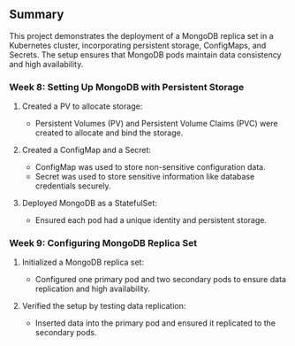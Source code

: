 ## Summary

This project demonstrates the deployment of a MongoDB replica set in a Kubernetes cluster, incorporating persistent storage, ConfigMaps, and Secrets. The setup ensures that MongoDB pods maintain data consistency and high availability.

### Week 8: Setting Up MongoDB with Persistent Storage

1. Created a PV to allocate storage:
   - Persistent Volumes (PV) and Persistent Volume Claims (PVC) were created to allocate and bind the storage.

2. Created a ConfigMap and a Secret:
   - ConfigMap was used to store non-sensitive configuration data.
   - Secret was used to store sensitive information like database credentials securely.

3. Deployed MongoDB as a StatefulSet:
   - Ensured each pod had a unique identity and persistent storage.

### Week 9: Configuring MongoDB Replica Set

1. Initialized a MongoDB replica set:
   - Configured one primary pod and two secondary pods to ensure data replication and high availability.

2. Verified the setup by testing data replication:
   - Inserted data into the primary pod and ensured it replicated to the secondary pods.
